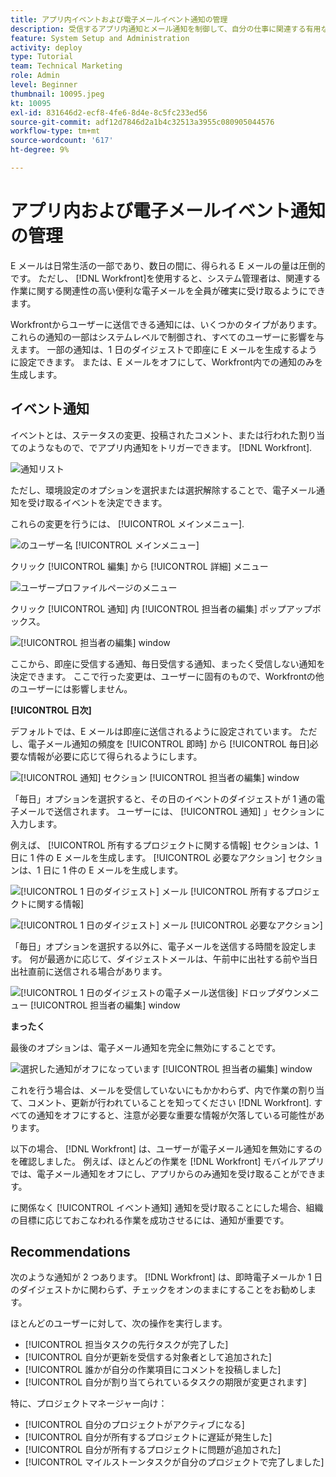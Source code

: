 ```yaml
---
title: アプリ内イベントおよび電子メールイベント通知の管理
description: 受信するアプリ内通知とメール通知を制御して、自分の仕事に関連する有用なメールを受信できるようにする方法を説明します。
feature: System Setup and Administration
activity: deploy
type: Tutorial
team: Technical Marketing
role: Admin
level: Beginner
thumbnail: 10095.jpeg
kt: 10095
exl-id: 831646d2-ecf8-4fe6-8d4e-8c5fc233ed56
source-git-commit: adf12d7846d2a1b4c32513a3955c080905044576
workflow-type: tm+mt
source-wordcount: '617'
ht-degree: 9%

---
```


# アプリ内および電子メールイベント通知の管理

E メールは日常生活の一部であり、数日の間に、得られる E メールの量は圧倒的です。 ただし、 [!DNL Workfront]を使用すると、システム管理者は、関連する作業に関する関連性の高い便利な電子メールを全員が確実に受け取るようにできます。

Workfrontからユーザーに送信できる通知には、いくつかのタイプがあります。 これらの通知の一部はシステムレベルで制御され、すべてのユーザーに影響を与えます。 一部の通知は、1 日のダイジェストで即座に E メールを生成するように設定できます。 または、E メールをオフにして、Workfront内での通知のみを生成します。

## イベント通知

イベントとは、ステータスの変更、投稿されたコメント、または行われた割り当てのようなもので、でアプリ内通知をトリガーできます。 [!DNL Workfront].

![通知リスト](assets/admin-fund-user-notifications-01.png)

ただし、環境設定のオプションを選択または選択解除することで、電子メール通知を受け取るイベントを決定できます。

これらの変更を行うには、 [!UICONTROL メインメニュー].

![のユーザー名 [!UICONTROL メインメニュー]](assets/admin-fund-user-notifications-02.png)

クリック [!UICONTROL 編集] から [!UICONTROL 詳細] メニュー

![ユーザープロファイルページのメニュー](assets/admin-fund-user-notifications-03.png)

クリック [!UICONTROL 通知] 内 [!UICONTROL 担当者の編集] ポップアップボックス。

![[!UICONTROL 担当者の編集] window](assets/admin-fund-user-notifications-04.png)

ここから、即座に受信する通知、毎日受信する通知、まったく受信しない通知を決定できます。 ここで行った変更は、ユーザーに固有のもので、Workfrontの他のユーザーには影響しません。

**[!UICONTROL 日次]**

デフォルトでは、E メールは即座に送信されるように設定されています。 ただし、電子メール通知の頻度を [!UICONTROL 即時] から [!UICONTROL 毎日]必要な情報が必要に応じて得られるようにします。

![[!UICONTROL 通知] セクション [!UICONTROL 担当者の編集] window](assets/admin-fund-user-notifications-05.png)

「毎日」オプションを選択すると、その日のイベントのダイジェストが 1 通の電子メールで送信されます。 ユーザーには、 [!UICONTROL 通知] 」セクションに入力します。

例えば、 [!UICONTROL 所有するプロジェクトに関する情報] セクションは、1 日に 1 件の E メールを生成します。 [!UICONTROL 必要なアクション] セクションは、1 日に 1 件の E メールを生成します。

![[!UICONTROL 1 日のダイジェスト] メール [!UICONTROL 所有するプロジェクトに関する情報]](assets/admin-fund-user-notifications-06.png)

![[!UICONTROL 1 日のダイジェスト] メール [!UICONTROL 必要なアクション]](assets/admin-fund-user-notifications-07.png)

「毎日」オプションを選択する以外に、電子メールを送信する時間を設定します。 何が最適かに応じて、ダイジェストメールは、午前中に出社する前や当日出社直前に送信される場合があります。

![[!UICONTROL 1 日のダイジェストの電子メール送信後] ドロップダウンメニュー [!UICONTROL 担当者の編集] window](assets/admin-fund-user-notifications-08.png)

**まったく**

最後のオプションは、電子メール通知を完全に無効にすることです。

![選択した通知がオフになっています [!UICONTROL 担当者の編集] window](assets/admin-fund-user-notifications-09.png)

これを行う場合は、メールを受信していないにもかかわらず、内で作業の割り当て、コメント、更新が行われていることを知ってください [!DNL Workfront]. すべての通知をオフにすると、注意が必要な重要な情報が欠落している可能性があります。

以下の場合、 [!DNL Workfront] は、ユーザーが電子メール通知を無効にするのを確認しました。 例えば、ほとんどの作業を [!DNL Workfront] モバイルアプリでは、電子メール通知をオフにし、アプリからのみ通知を受け取ることができます。

に関係なく [!UICONTROL イベント通知] 通知を受け取ることにした場合、組織の目標に応じておこなわれる作業を成功させるには、通知が重要です。


## Recommendations

次のような通知が 2 つあります。 [!DNL Workfront] は、即時電子メールか 1 日のダイジェストかに関わらず、チェックをオンのままにすることをお勧めします。

ほとんどのユーザーに対して、次の操作を実行します。

* [!UICONTROL 担当タスクの先行タスクが完了した]
* [!UICONTROL 自分が更新を受信する対象者として追加された]
* [!UICONTROL 誰かが自分の作業項目にコメントを投稿しました]
* [!UICONTROL 自分が割り当てられているタスクの期限が変更されます]


特に、プロジェクトマネージャー向け：

* [!UICONTROL 自分のプロジェクトがアクティブになる]
* [!UICONTROL 自分が所有するプロジェクトに遅延が発生した]
* [!UICONTROL 自分が所有するプロジェクトに問題が追加された]
* [!UICONTROL マイルストーンタスクが自分のプロジェクトで完了しました]


<!---
learn more URLs
Email notifications
guide: manage your notifications
--->
